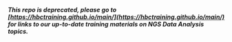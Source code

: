 
***This repo is deprecated, please go to [https://hbctraining.github.io/main/](https://hbctraining.github.io/main/) for links to our up-to-date training materials on NGS Data Analysis topics.***

